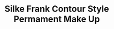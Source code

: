 ---
title: "Silke Frank Contour Style Permament Make Up"
url: /willmering/silke-frank-contour-style-permament-make-up/
shop: Kosmetik
---